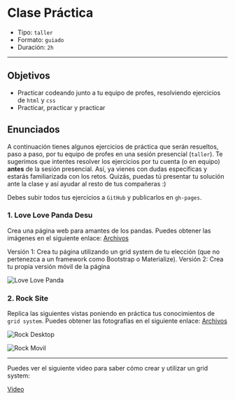 # Clase Práctica

- Tipo: `taller`
- Formato: `guiado`
- Duración: `2h`

***

## Objetivos

- Practicar codeando junto a tu equipo de profes, resolviendo ejercicios de
  `html` y `css`
- Practicar, practicar y practicar

## Enunciados

A continuación tienes algunos ejercicios de práctica que serán resueltos, paso a
paso, por tu equipo de profes en una sesión presencial (`taller`). Te sugerimos
que intentes resolver los ejercicios por tu cuenta (o en equipo) **antes** de la
sesión presencial. Así, ya vienes con dudas específicas y estarás familiarizada
con los retos. Quizás, puedas tú presentar tu solución ante la clase y así
ayudar al resto de tus compañeras :)

Debes subir todos tus ejercicios a `GitHub` y publicarlos en `gh-pages`.

### 1. Love Love Panda Desu
Crea una página web para amantes de los pandas. Puedes obtener las imágenes en el 
siguiente enlace: [Archivos](https://drive.google.com/drive/folders/1H0v3wCL7I3cJWvJDs9anlCrJpg8FZv1p?usp=sharing)

Versión 1: Crea tu página utilizando un grid system de tu elección (que no 
pertenezca a un framework como Bootstrap o Materialize).
Versión 2: Crea tu propia versión móvil de la página

![Love Love Panda](https://raw.githubusercontent.com/Laboratoria/curricula-js/a5233dee21c1cb455bc0c044ad4eb0f6b906f960/04-social-network/00-rwd/05-guided-exercises/love-love-panda.png)

### 2. Rock Site

Replica las siguientes vistas poniendo en práctica tus conocimientos de `grid system`.
Puedes obtener las fotografías en el siguiente enlace: [Archivos](https://drive.google.com/drive/folders/1i9wBosEqkP3LEwBsB-T8089-NY5rhZuN?usp=sharing "Archivos")

![Rock Desktop](https://raw.githubusercontent.com/Laboratoria/curricula-js/a5233dee21c1cb455bc0c044ad4eb0f6b906f960/04-social-network/00-rwd/05-guided-exercises/rock-desktop.png)

![Rock Movil](https://raw.githubusercontent.com/Laboratoria/curricula-js/a5233dee21c1cb455bc0c044ad4eb0f6b906f960/04-social-network/00-rwd/05-guided-exercises/rock-movil.png)


***

Puedes ver el siguiente video para saber cómo crear y utilizar un grid system:

[Video](https://youtu.be/uUGHF0dM6GA "Video")